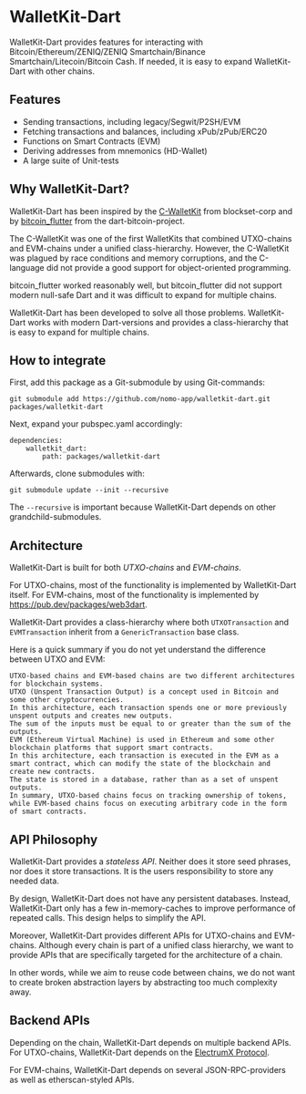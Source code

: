 # WalletKit-Dart

WalletKit-Dart provides features for interacting with Bitcoin/Ethereum/ZENIQ/ZENIQ Smartchain/Binance Smartchain/Litecoin/Bitcoin Cash.
If needed, it is easy to expand WalletKit-Dart with other chains.

## Features

- Sending transactions, including legacy/Segwit/P2SH/EVM
- Fetching transactions and balances, including xPub/zPub/ERC20
- Functions on Smart Contracts (EVM)
- Deriving addresses from mnemonics (HD-Wallet)
- A large suite of Unit-tests

## Why WalletKit-Dart?

WalletKit-Dart has been inspired by the [C-WalletKit](https://github.com/blockset-corp/walletkit) from blockset-corp and by [bitcoin_flutter](https://github.com/dart-bitcoin/bitcoin_flutter) from the dart-bitcoin-project.

The C-WalletKit was one of the first WalletKits that combined UTXO-chains and EVM-chains under a unified class-hierarchy.
However, the C-WalletKit was plagued by race conditions and memory corruptions, and the C-language did not provide a good support for object-oriented programming.

bitcoin_flutter worked reasonably well, but bitcoin_flutter did not support modern null-safe Dart and it was difficult to expand for multiple chains.

WalletKit-Dart has been developed to solve all those problems.
WalletKit-Dart works with modern Dart-versions and provides a class-hierarchy that is easy to expand for multiple chains.

## How to integrate

First, add this package as a Git-submodule by using Git-commands:

```
git submodule add https://github.com/nomo-app/walletkit-dart.git packages/walletkit-dart
```

Next, expand your pubspec.yaml accordingly:

```
dependencies:
    walletkit_dart:
        path: packages/walletkit-dart
```

Afterwards, clone submodules with:

```
git submodule update --init --recursive
```

The `--recursive` is important because WalletKit-Dart depends on other grandchild-submodules.

## Architecture

WalletKit-Dart is built for both _UTXO-chains_ and _EVM-chains_.

For UTXO-chains, most of the functionality is implemented by WalletKit-Dart itself.
For EVM-chains, most of the functionality is implemented by https://pub.dev/packages/web3dart.

WalletKit-Dart provides a class-hierarchy where both `UTXOTransaction` and `EVMTransaction` inherit from a `GenericTransaction` base class.

Here is a quick summary if you do not yet understand the difference between UTXO and EVM:

```
UTXO-based chains and EVM-based chains are two different architectures for blockchain systems.
UTXO (Unspent Transaction Output) is a concept used in Bitcoin and some other cryptocurrencies.
In this architecture, each transaction spends one or more previously unspent outputs and creates new outputs.
The sum of the inputs must be equal to or greater than the sum of the outputs.
EVM (Ethereum Virtual Machine) is used in Ethereum and some other blockchain platforms that support smart contracts.
In this architecture, each transaction is executed in the EVM as a smart contract, which can modify the state of the blockchain and create new contracts.
The state is stored in a database, rather than as a set of unspent outputs.
In summary, UTXO-based chains focus on tracking ownership of tokens, while EVM-based chains focus on executing arbitrary code in the form of smart contracts.
```

## API Philosophy

WalletKit-Dart provides a _stateless API_.
Neither does it store seed phrases, nor does it store transactions.
It is the users responsibility to store any needed data.

By design, WalletKit-Dart does not have any persistent databases.
Instead, WalletKit-Dart only has a few in-memory-caches to improve performance of repeated calls.
This design helps to simplify the API.

Moreover, WalletKit-Dart provides different APIs for UTXO-chains and EVM-chains.
Although every chain is part of a unified class hierarchy, we want to provide APIs that are specifically targeted for the architecture of a chain.

In other words, while we aim to reuse code between chains, we do not want to create broken abstraction layers by abstracting too much complexity away.

## Backend APIs

Depending on the chain, WalletKit-Dart depends on multiple backend APIs.
For UTXO-chains, WalletKit-Dart depends on the [ElectrumX Protocol](https://electrumx.readthedocs.io/en/latest/protocol-methods.html).

For EVM-chains, WalletKit-Dart depends on several JSON-RPC-providers as well as etherscan-styled APIs.
